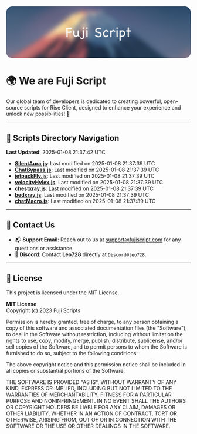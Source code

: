 ![Banner](.github/b.webp)

# 🌍 **We are Fuji Script**

Our global team of developers is dedicated to creating powerful, open-source scripts for Rise Client, designed to enhance your experience and unlock new possibilities! 🌟

---
<!-- SCRIPTS_NAVIGATION_START -->
## 📂 **Scripts Directory Navigation**

**Last Updated**: 2025-01-08 21:37:42 UTC

- **[SilentAura.js](scripts/SilentAura.js)**: Last modified on 2025-01-08 21:37:39 UTC
- **[ChatBypass.js](scripts/ChatBypass.js)**: Last modified on 2025-01-08 21:37:39 UTC
- **[jetpackFly.js](scripts/jetpackFly.js)**: Last modified on 2025-01-08 21:37:39 UTC
- **[velocityHylex.js](scripts/velocityHylex.js)**: Last modified on 2025-01-08 21:37:39 UTC
- **[chestxray.js](scripts/chestxray.js)**: Last modified on 2025-01-08 21:37:39 UTC
- **[bedxray.js](scripts/bedxray.js)**: Last modified on 2025-01-08 21:37:39 UTC
- **[chatMacro.js](scripts/chatMacro.js)**: Last modified on 2025-01-08 21:37:39 UTC

<!-- SCRIPTS_NAVIGATION_END -->

---

## 💬 **Contact Us**  
- 📬 **Support Email**: Reach out to us at [support@fujiscript.com](mailto:support@fujiscript.com) for any questions or assistance.  
- 💬 **Discord**: Contact **Leo728** directly at `Discord@leo728`.

---

## 📜 **License**

This project is licensed under the MIT License.  

**MIT License**  
Copyright (c) 2023 Fuji Scripts  

Permission is hereby granted, free of charge, to any person obtaining a copy of this software and associated documentation files (the "Software"), to deal in the Software without restriction, including without limitation the rights to use, copy, modify, merge, publish, distribute, sublicense, and/or sell copies of the Software, and to permit persons to whom the Software is furnished to do so, subject to the following conditions:  

The above copyright notice and this permission notice shall be included in all copies or substantial portions of the Software.  

THE SOFTWARE IS PROVIDED "AS IS", WITHOUT WARRANTY OF ANY KIND, EXPRESS OR IMPLIED, INCLUDING BUT NOT LIMITED TO THE WARRANTIES OF MERCHANTABILITY, FITNESS FOR A PARTICULAR PURPOSE AND NONINFRINGEMENT. IN NO EVENT SHALL THE AUTHORS OR COPYRIGHT HOLDERS BE LIABLE FOR ANY CLAIM, DAMAGES OR OTHER LIABILITY, WHETHER IN AN ACTION OF CONTRACT, TORT OR OTHERWISE, ARISING FROM, OUT OF OR IN CONNECTION WITH THE SOFTWARE OR THE USE OR OTHER DEALINGS IN THE SOFTWARE.  
